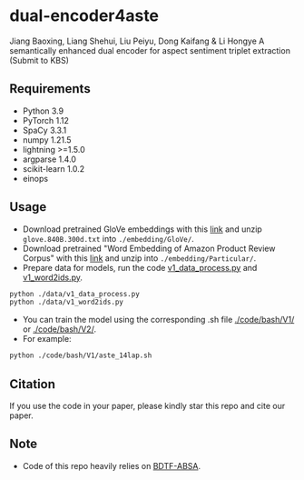 # dual-encoder4aste
Jiang Baoxing, Liang Shehui, Liu Peiyu, Dong Kaifang & Li Hongye A semantically enhanced dual encoder for aspect sentiment triplet extraction (Submit to KBS)

## Requirements
* Python 3.9
* PyTorch 1.12
* SpaCy 3.3.1
* numpy 1.21.5
* lightning >=1.5.0
* argparse 1.4.0
* scikit-learn 1.0.2
* einops

## Usage

* Download pretrained GloVe embeddings with this [link](http://nlp.stanford.edu/data/wordvecs/glove.840B.300d.zip) and unzip `glove.840B.300d.txt` into `./embedding/GloVe/`.
* Download pretrained "Word Embedding of Amazon Product Review Corpus" with this [link](https://zenodo.org/record/3370051) and unzip into `./embedding/Particular/`.
* Prepare data for models, run the code [v1_data_process.py](./data/v1_data_process.py) and [v1_word2ids.py](./data/v1_word2ids.py).
```bash
python ./data/v1_data_process.py
python ./data/v1_word2ids.py
```
* You can train the model using the corresponding .sh file [./code/bash/V1/](./code/bash/V1/) or [./code/bash/V2/](./code/bash/V2/).
* For example:
```bash
python ./code/bash/V1/aste_14lap.sh
```

## Citation

If you use the code in your paper, please kindly star this repo and cite our paper.

## Note
* Code of this repo heavily relies on [BDTF-ABSA](https://github.com/HITSZ-HLT/BDTF-ABSA).
